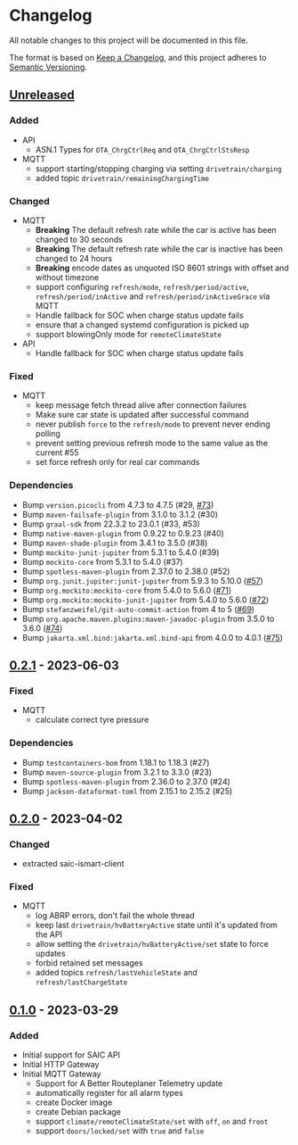 # Changelog
All notable changes to this project will be documented in this file.

The format is based on [Keep a Changelog](https://keepachangelog.com/en/1.0.0/),
and this project adheres to [Semantic Versioning](https://semver.org/spec/v2.0.0.html).

## [Unreleased]
### Added
- API
  - ASN.1 Types for `OTA_ChrgCtrlReq` and `OTA_ChrgCtrlStsResp`
- MQTT
  - support starting/stopping charging via setting `drivetrain/charging`
  - added topic `drivetrain/remainingChargingTime`

### Changed
- MQTT
  - **Breaking** The default refresh rate while the car is active has been changed to 30 seconds
  - **Breaking** The default refresh rate while the car is inactive has been changed to 24 hours
  - **Breaking** encode dates as unquoted ISO 8601 strings with offset and without timezone
  - support configuring `refresh/mode`, `refresh/period/active`, `refresh/period/inActive` and `refresh/period/inActiveGrace` via MQTT
  - Handle fallback for SOC when charge status update fails
  - ensure that a changed systemd configuration is picked up
  - support blowingOnly mode for `remoteClimateState`
- API
  - Handle fallback for SOC when charge status update fails

### Fixed
- MQTT
  - keep message fetch thread alive after connection failures
  - Make sure car state is updated after successful command
  - never publish `force` to the `refresh/mode` to prevent never ending polling
  - prevent setting previous refresh mode to the same value as the current #55
  - set force refresh only for real car commands

### Dependencies
- Bump `version.picocli` from 4.7.3 to 4.7.5 (#29, [#73](https://github.com/SAIC-iSmart-API/saic-java-client/pull/73))
- Bump `maven-failsafe-plugin` from 3.1.0 to 3.1.2 (#30)
- Bump `graal-sdk` from 22.3.2 to 23.0.1 (#33, #53)
- Bump `native-maven-plugin` from 0.9.22 to 0.9.23 (#40)
- Bump `maven-shade-plugin` from 3.4.1 to 3.5.0 (#38)
- Bump `mockito-junit-jupiter` from 5.3.1 to 5.4.0 (#39)
- Bump `mockito-core` from 5.3.1 to 5.4.0 (#37)
- Bump `spotless-maven-plugin` from 2.37.0 to 2.38.0 (#52)
- Bump `org.junit.jupiter:junit-jupiter` from 5.9.3 to 5.10.0 ([#57](https://github.com/SAIC-iSmart-API/saic-java-client/pull/57))
- Bump `org.mockito:mockito-core` from 5.4.0 to 5.6.0 ([#71](https://github.com/SAIC-iSmart-API/saic-java-client/pull/71))
- Bump `org.mockito:mockito-junit-jupiter` from 5.4.0 to 5.6.0 ([#72](https://github.com/SAIC-iSmart-API/saic-java-client/pull/72))
- Bump `stefanzweifel/git-auto-commit-action` from 4 to 5 ([#69](https://github.com/SAIC-iSmart-API/saic-java-client/pull/69))
- Bump `org.apache.maven.plugins:maven-javadoc-plugin` from 3.5.0 to 3.6.0 ([#74](https://github.com/SAIC-iSmart-API/saic-java-client/pull/74))
- Bump `jakarta.xml.bind:jakarta.xml.bind-api` from 4.0.0 to 4.0.1 ([#75](https://github.com/SAIC-iSmart-API/saic-java-client/pull/75))

## [0.2.1] - 2023-06-03
### Fixed
- MQTT
  - calculate correct tyre pressure

### Dependencies
- Bump `testcontainers-bom` from 1.18.1 to 1.18.3 (#27)
- Bump `maven-source-plugin` from 3.2.1 to 3.3.0 (#23)
- Bump `spotless-maven-plugin` from 2.36.0 to 2.37.0 (#24)
- Bump `jackson-dataformat-toml` from 2.15.1 to 2.15.2 (#25)

## [0.2.0] - 2023-04-02
### Changed
- extracted saic-ismart-client

### Fixed
- MQTT
  - log ABRP errors, don't fail the whole thread
  - keep last `drivetrain/hvBatteryActive` state until it's updated from the API
  - allow setting the `drivetrain/hvBatteryActive/set` state to force updates
  - forbid retained set messages
  - added topics `refresh/lastVehicleState` and `refresh/lastChargeState`

## [0.1.0] - 2023-03-29
### Added
- Initial support for SAIC API
- Initial HTTP Gateway
- Initial MQTT Gateway
  - Support for A Better Routeplaner Telemetry update
  - automatically register for all alarm types
  - create Docker image
  - create Debian package
  - support `climate/remoteClimateState/set` with `off`, `on` and `front`
  - support `doors/locked/set` with `true` and `false`

[Unreleased]: https://github.com/SAIC-iSmart-API/saic-java-client/compare/v0.2.1...HEAD
[0.2.1]: https://github.com/SAIC-iSmart-API/saic-java-client/compare/v0.2.0...v0.2.1
[0.2.0]: https://github.com/SAIC-iSmart-API/saic-java-client/compare/v0.1.0...v0.2.0
[0.1.0]: https://github.com/SAIC-iSmart-API/saic-java-client/releases/tag/v0.1.0